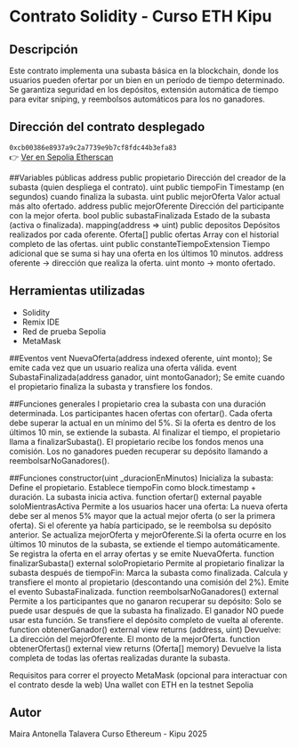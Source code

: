 # Contrato Solidity - Curso ETH Kipu

## Descripción
Este contrato implementa una subasta básica en la blockchain, donde los usuarios pueden ofertar por un bien en un período de tiempo determinado.
Se garantiza seguridad en los depósitos, extensión automática de tiempo para evitar sniping, y reembolsos automáticos para los no ganadores.
## Dirección del contrato desplegado

`0xcb00386e8937a9c2a7739e9b7cf8fdc44b3efa83`  
👉 [Ver en Sepolia Etherscan](https://sepolia.etherscan.io/address/0xcb00386e8937a9c2a7739e9b7cf8fdc44b3efa83)


##Variables públicas
address public propietario
Dirección del creador de la subasta (quien despliega el contrato).
uint public tiempoFin
Timestamp (en segundos) cuando finaliza la subasta.
uint public mejorOferta
Valor actual más alto ofertado.
address public mejorOferente
Dirección del participante con la mejor oferta.
bool public subastaFinalizada
Estado de la subasta (activa o finalizada).
mapping(address => uint) public depositos
Depósitos realizados por cada oferente.
Oferta[] public ofertas
Array con el historial completo de las ofertas.
uint public constanteTiempoExtension
Tiempo adicional que se suma si hay una oferta en los últimos 10 minutos.
address oferente → dirección que realiza la oferta.
uint monto → monto ofertado.

## Herramientas utilizadas

- Solidity
- Remix IDE
- Red de prueba Sepolia
- MetaMask

##Eventos
vent NuevaOferta(address indexed oferente, uint monto);
Se emite cada vez que un usuario realiza una oferta válida.
event SubastaFinalizada(address ganador, uint montoGanador);
Se emite cuando el propietario finaliza la subasta y transfiere los fondos.

##Funciones generales
l propietario crea la subasta con una duración determinada.
Los participantes hacen ofertas con ofertar().
Cada oferta debe superar la actual en un mínimo del 5%.
Si la oferta es dentro de los últimos 10 min, se extiende la subasta.
Al finalizar el tiempo, el propietario llama a finalizarSubasta().
El propietario recibe los fondos menos una comisión.
Los no ganadores pueden recuperar su depósito llamando a reembolsarNoGanadores().

##Funciones
constructor(uint _duracionEnMinutos)
Inicializa la subasta:
Define el propietario.
Establece tiempoFin como block.timestamp + duración.
La subasta inicia activa.
function ofertar() external payable soloMientrasActiva
Permite a los usuarios hacer una oferta:
La nueva oferta debe ser al menos 5% mayor que la actual mejor oferta (o ser la primera oferta).
Si el oferente ya había participado, se le reembolsa su depósito anterior.
Se actualiza mejorOferta y mejorOferente.Si la oferta ocurre en los últimos 10 minutos de la subasta, se extiende el tiempo automáticamente.
Se registra la oferta en el array ofertas y se emite NuevaOferta.
function finalizarSubasta() external soloPropietario
Permite al propietario finalizar la subasta después de tiempoFin:
Marca la subasta como finalizada.
Calcula y transfiere el monto al propietario (descontando una comisión del 2%).
Emite el evento SubastaFinalizada.
function reembolsarNoGanadores() external
Permite a los participantes que no ganaron recuperar su depósito:
Solo se puede usar después de que la subasta ha finalizado.
El ganador NO puede usar esta función.
Se transfiere el depósito completo de vuelta al oferente.
function obtenerGanador() external view returns (address, uint)
Devuelve:
La dirección del mejorOferente.
El monto de la mejorOferta.
function obtenerOfertas() external view returns (Oferta[] memory)
Devuelve la lista completa de todas las ofertas realizadas durante la subasta.


Requisitos para correr el proyecto
MetaMask (opcional para interactuar con el contrato desde la web)
Una wallet con ETH en la testnet Sepolia

## Autor
Maira Antonella Talavera
Curso Ethereum - Kipu 2025
